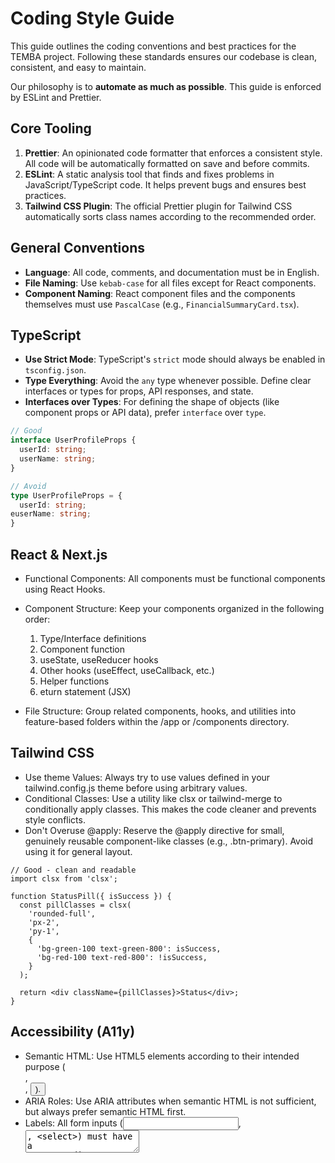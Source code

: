 # Coding Style Guide

This guide outlines the coding conventions and best practices for the TEMBA project. Following these standards ensures our codebase is clean, consistent, and easy to maintain.

Our philosophy is to **automate as much as possible**. This guide is enforced by ESLint and Prettier.

## Core Tooling

1.  **Prettier**: An opinionated code formatter that enforces a consistent style. All code will be automatically formatted on save and before commits.
2.  **ESLint**: A static analysis tool that finds and fixes problems in JavaScript/TypeScript code. It helps prevent bugs and ensures best practices.
3.  **Tailwind CSS Plugin**: The official Prettier plugin for Tailwind CSS automatically sorts class names according to the recommended order.

## General Conventions

- **Language**: All code, comments, and documentation must be in English.
- **File Naming**: Use `kebab-case` for all files except for React components.
- **Component Naming**: React component files and the components themselves must use `PascalCase` (e.g., `FinancialSummaryCard.tsx`).

## TypeScript

- **Use Strict Mode**: TypeScript's `strict` mode should always be enabled in `tsconfig.json`.
- **Type Everything**: Avoid the `any` type whenever possible. Define clear interfaces or types for props, API responses, and state.
- **Interfaces over Types**: For defining the shape of objects (like component props or API data), prefer `interface` over `type`.

```typescript
// Good
interface UserProfileProps {
  userId: string;
  userName: string;
}

// Avoid
type UserProfileProps = {
  userId: string;
euserName: string;
}
```

## React & Next.js
- Functional Components:
All components must be functional components using React Hooks.

- Component Structure:
Keep your components organized in the following order:
  1. Type/Interface definitions
  2. Component function
  3. useState, useReducer hooks
  4. Other hooks (useEffect, useCallback, etc.)
  5. Helper functions
  6. eturn statement (JSX)
- File Structure: Group related components, hooks, and utilities into feature-based folders within the /app or /components directory.

## Tailwind CSS
- Use theme Values: Always try to use values defined in your tailwind.config.js theme before using arbitrary values.
- Conditional Classes: Use a utility like clsx or tailwind-merge to conditionally apply classes. This makes the code cleaner and prevents style conflicts.
- Don't Overuse @apply: Reserve the @apply directive for small, genuinely reusable component-like classes (e.g., .btn-primary). Avoid using it for general layout.

```
// Good - clean and readable
import clsx from 'clsx';

function StatusPill({ isSuccess }) {
  const pillClasses = clsx(
    'rounded-full',
    'px-2',
    'py-1',
    {
      'bg-green-100 text-green-800': isSuccess,
      'bg-red-100 text-red-800': !isSuccess,
    }
  );

  return <div className={pillClasses}>Status</div>;
}
```

## Accessibility (A11y)
- Semantic HTML: Use HTML5 elements according to their intended purpose (<nav>, <main>, <button>).
- ARIA Roles: Use ARIA attributes when semantic HTML is not sufficient, but always prefer semantic HTML first.
- Labels: All form inputs (<input>, <textarea>, <select>) must have a corresponding <label>.

```
***

### **How to Set Up ESLint and Prettier**

You are correct that Vercel can run your `lint` script, but it only works if the rules are configured in your project first. Let's set it up properly.

Open your terminal in the project's root directory and follow these steps.

**Step 1: Install Dependencies**
This command installs ESLint, Prettier, and all the necessary configuration packages and plugins for TypeScript and Tailwind CSS.

```bash
npm install -D eslint prettier eslint-config-prettier eslint-plugin-prettier prettier-plugin-tailwindcss eslint-config-next
```

## Step 2: Create ESLint Configuration File
Create a new file named .eslintrc.json in the root of your project and add this content. This sets up the recommended rules for Next.js, Prettier, and TypeScript.

```JSON
{
  "extends": [
    "next/core-web-vitals",
    "plugin:prettier/recommended"
  ],
  "plugins": [
    "prettier"
  ],
  "rules": {
    "prettier/prettier": "error"
  }
}
```

## Step 3: Create Prettier Configuration File
Create a new file named prettier.config.js in the root of your project. This tells Prettier to use the Tailwind CSS plugin to automatically sort your classes.

```JavaScript

module.exports = {
  plugins: ["prettier-plugin-tailwindcss"],
};
```
## Step 4: Update Your package.json
Add the following scripts to your package.json file. This allows you to run the tools from the command line.

```JSON

"scripts": {
  "dev": "next dev",
  "build": "next build",
  "start": "next start",
  "lint": "next lint",
  "lint:fix": "next lint --fix",
  "format": "prettier --write ."
},
```
Now you can run `npm run format` to format your entire project and `npm run lint:fix` to automatically fix any linting issues. I also highly recommend installing the Prettier and ESLint extensions for VS Code to get real-time feedback and format-on-save.